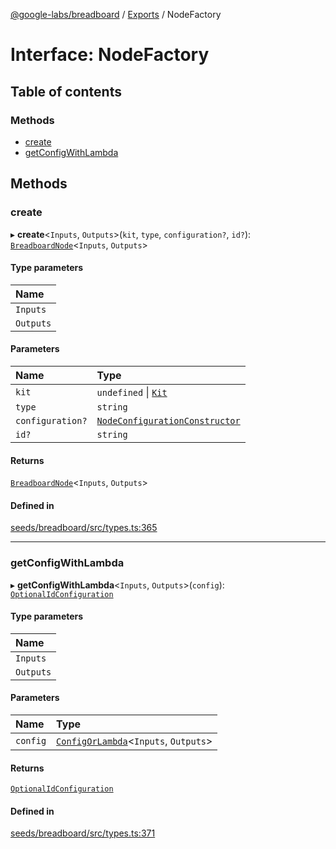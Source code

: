 [@google-labs/breadboard](../README.md) / [Exports](../modules.md) / NodeFactory

# Interface: NodeFactory

## Table of contents

### Methods

- [create](NodeFactory.md#create)
- [getConfigWithLambda](NodeFactory.md#getconfigwithlambda)

## Methods

### create

▸ **create**<`Inputs`, `Outputs`\>(`kit`, `type`, `configuration?`, `id?`): [`BreadboardNode`](BreadboardNode.md)<`Inputs`, `Outputs`\>

#### Type parameters

| Name      |
| :-------- |
| `Inputs`  |
| `Outputs` |

#### Parameters

| Name             | Type                                                                         |
| :--------------- | :--------------------------------------------------------------------------- |
| `kit`            | `undefined` \| [`Kit`](Kit.md)                                               |
| `type`           | `string`                                                                     |
| `configuration?` | [`NodeConfigurationConstructor`](../modules.md#nodeconfigurationconstructor) |
| `id?`            | `string`                                                                     |

#### Returns

[`BreadboardNode`](BreadboardNode.md)<`Inputs`, `Outputs`\>

#### Defined in

[seeds/breadboard/src/types.ts:365](https://github.com/breadboard-ai/breadboard/blob/99919d5/seeds/breadboard/src/types.ts#L365)

---

### getConfigWithLambda

▸ **getConfigWithLambda**<`Inputs`, `Outputs`\>(`config`): [`OptionalIdConfiguration`](../modules.md#optionalidconfiguration)

#### Type parameters

| Name      |
| :-------- |
| `Inputs`  |
| `Outputs` |

#### Parameters

| Name     | Type                                                                   |
| :------- | :--------------------------------------------------------------------- |
| `config` | [`ConfigOrLambda`](../modules.md#configorlambda)<`Inputs`, `Outputs`\> |

#### Returns

[`OptionalIdConfiguration`](../modules.md#optionalidconfiguration)

#### Defined in

[seeds/breadboard/src/types.ts:371](https://github.com/breadboard-ai/breadboard/blob/99919d5/seeds/breadboard/src/types.ts#L371)
